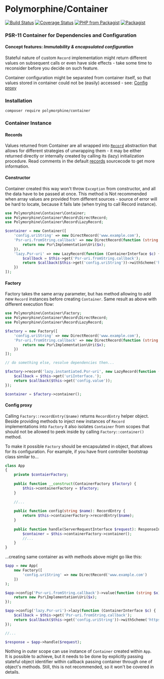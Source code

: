# Polymorphine/Container
[![Build Status](https://travis-ci.org/shudd3r/polymorphine-container.svg?branch=develop)](https://travis-ci.org/shudd3r/container)
[![Coverage Status](https://coveralls.io/repos/github/shudd3r/polymorphine-container/badge.svg?branch=develop)](https://coveralls.io/github/shudd3r/container?branch=develop)
[![PHP from Packagist](https://img.shields.io/packagist/php-v/polymorphine/container/dev-develop.svg)](https://packagist.org/packages/polymorphine/container)
[![Packagist](https://img.shields.io/packagist/l/polymorphine/container.svg)](https://packagist.org/packages/polymorphine/container)
### PSR-11 Container for Dependencies and Configuration

#### Concept features: *Immutability & encapsulated configuration*
Stateful nature of custom `Record` implementation might return different values on
subsequent calls or even have side effects - take some time to reconsider before you
decide on such feature.

Container configuration might be separated from container itself, so that values
stored in container could not be (easily) accessed - see: [Config proxy](#config-proxy)

### Installation
    composer require polymorphine/container

### Container Instance
#### Records
Values returned from Container are all wrapped into [`Record`](src/Record.php) abstraction that allows
for different strategies of unwrapping them - it may be either returned directly or internally created
by calling its (lazy) initialization procedure. Read comments in the default [records](src/Record) sourcecode
to get more information.

#### Constructor
Container created this way won't throw `Exception` from constructor,
and all the data have to be passed at once. This method is Not recommended
when array values are provided from different sources - source of error
will be hard to locate, because it fails late (when trying to call Record instance).

```php
use Polymorphine\Container\Container;
use Polymorphine\Container\Record\DirectRecord;
use Polymorphine\Container\Record\LazyRecord;

$container = new Container([
    'config.uriString' => new DirectRecord('www.example.com'),
    'Psr-uri.fromString.callback' => new DirectRecord(function (string $x) {
        return new Psr\Implementation\Uri($x);
    }),
    'lazy.Psr-uri' => new LazyRecord(function (ContainerInterface $c) {
        $callback = $this->get('Psr-uri.fromString.callback');
        return $callback($this->get('config.uriString'))->withScheme('https');
    })
]);
```    

#### Factory
Factory takes the same array parameter, but has method allowing to add new `Record`
instances before creating `Container`. Same result as above with different execution flow:

```php
use Polymorphine\Container\Factory;
use Polymorphine\Container\Record\DirectRecord;
use Polymorphine\Container\Record\LazyRecord;

$factory = new Factory([
    'config.uriString' => new DirectRecord('www.example.com'),
    'Psr-uri.fromString.callback' => new DirectRecord(function (string $x) {
        return new Psr\Implementation\Uri($x);
    })
]);

// do something else, resolve dependencies then...

$factory->record('lazy.instantiated.Psr-uri', new LazyRecord(function (ContainerInterface $c) {
    $callback = $this->get('uriInterface.');
    return $callback($this->get('config.value'));
});

$container = $factory->container();
```

#### Config proxy
Calling `Factory::recordEntry($name)` returns `RecordEntry` helper object.
Beside providing methods to inject new instances of `Record` implementations
into `Factory` it also isolates `Container` from scopes that should not be
allowed to peek inside by calling `Factory::container()` method.

To make it possible `Factory` should be encapsulated in object,
that allows for its configuration. For example, if you have front
controller bootstrap class similar to...

```php
class App
{
    private $contaierFactory;
    
    public function __construct(ContainerFactory $factory) {
        $this->containerFactory = $factory;
    }
    
    //...
    
    public function config(string $name): RecordEntry {
        return $this->containerFactory->recordEntry($name);
    }
    
    public function handle(ServerRequestInterface $request): ResponseInterface {
        $container = $this->containerFactory->container();
        //...
    }
}
```

...creating same container as with methods above might go like this:

```php
$app = new App(
    new Factory([
        'config.uriString' => new DirectRecord('www.example.com')
    ])
);

$app->config('Psr-uri.fromString.callback')->value(function (string $x) {
    return new Psr\Implementation\Uri($x);
});

$app->config('lazy.Psr-uri')->lazy(function (ContainerInterface $c) {
    $callback = $this->get('Psr-uri.fromString.callback');
    return $callback($this->get('config.uriString'))->withScheme('https');
});

//...

$response = $app->handle($request);
```

Nothing in outer scope can use instance of `Container` created within `App`.  
It is possible to achieve, but it needs to be done by explicitly passing
stateful object identifier within callback passing container through one of
object's methods. Still, this is not recommended, so it won't be covered in details.
